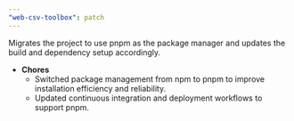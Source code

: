 ```yaml
---
"web-csv-toolbox": patch
---
```


Migrates the project to use pnpm as the package manager and updates the build and dependency setup accordingly.

- **Chores**
	- Switched package management from npm to pnpm to improve installation efficiency and reliability.
	- Updated continuous integration and deployment workflows to support pnpm.
